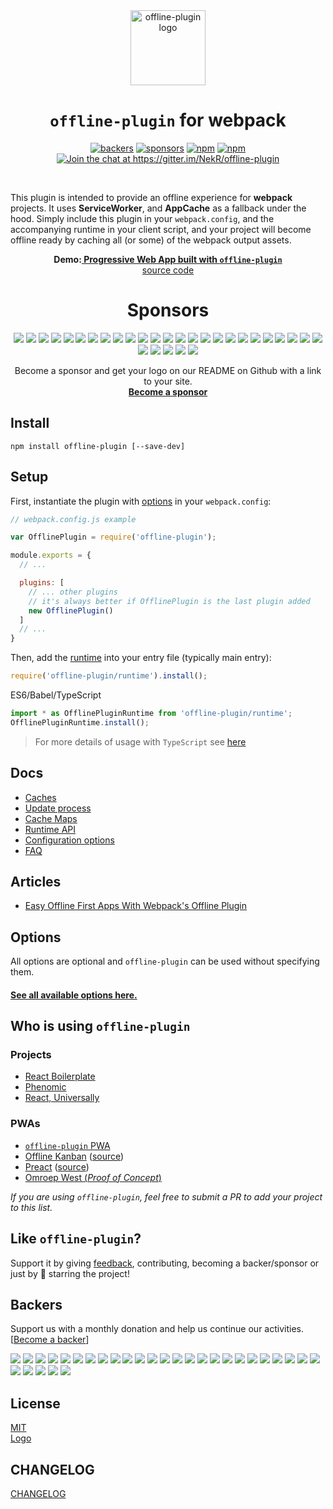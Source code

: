 <div align="center">
  <img src="https://rawgit.com/NekR/offline-plugin/master/logo/logo.svg" width="120" alt="offline-plugin logo">

  <h1><code>offline-plugin</code> for webpack</h1>

  <a href="#backers"><img src="https://opencollective.com/offline-plugin/backers/badge.svg" alt="backers" /></a>
  <a href="#sponsors"><img src="https://opencollective.com/offline-plugin/sponsors/badge.svg" alt="sponsors" /></a>
  <a href="https://www.npmjs.com/package/offline-plugin"><img src="https://img.shields.io/npm/v/offline-plugin.svg?maxAge=3600&v4" alt="npm"></a>
  <a href="https://www.npmjs.com/package/offline-plugin"><img src="https://img.shields.io/npm/dm/offline-plugin.svg?maxAge=3600" alt="npm"></a>
  <a href="https://gitter.im/NekR/offline-plugin?utm_source=badge&utm_medium=badge&utm_campaign=pr-badge&utm_content=badge"><img src="https://badges.gitter.im/NekR/offline-plugin.svg" alt="Join the chat at https://gitter.im/NekR/offline-plugin"></a>
</div>
<br>

This plugin is intended to provide an offline experience for **webpack** projects. It uses **ServiceWorker**, and **AppCache** as a fallback under the hood. Simply include this plugin in your ``webpack.config``, and the accompanying runtime in your client script, and your project will become offline ready by caching all (or some) of the webpack output assets.

<div align="center">
  <strong>Demo:<a href="https://offline-plugin.now.sh/"> Progressive Web App built with <code>offline-plugin</code></a></strong><br> 
  <a href="https://github.com/NekR/offline-plugin-pwa">source code</a>
</div>

<div align="center">
  <h1>Sponsors</h1>
  
  <a href="https://opencollective.com/offline-plugin/sponsor/0/website" target="_blank"><img src="https://opencollective.com/offline-plugin/sponsor/0/avatar.svg"></a>
  <a href="https://opencollective.com/offline-plugin/sponsor/1/website" target="_blank"><img src="https://opencollective.com/offline-plugin/sponsor/1/avatar.svg"></a>
  <a href="https://opencollective.com/offline-plugin/sponsor/2/website" target="_blank"><img src="https://opencollective.com/offline-plugin/sponsor/2/avatar.svg"></a>
  <a href="https://opencollective.com/offline-plugin/sponsor/3/website" target="_blank"><img src="https://opencollective.com/offline-plugin/sponsor/3/avatar.svg"></a>
  <a href="https://opencollective.com/offline-plugin/sponsor/4/website" target="_blank"><img src="https://opencollective.com/offline-plugin/sponsor/4/avatar.svg"></a>
  <a href="https://opencollective.com/offline-plugin/sponsor/5/website" target="_blank"><img src="https://opencollective.com/offline-plugin/sponsor/5/avatar.svg"></a>
  <a href="https://opencollective.com/offline-plugin/sponsor/6/website" target="_blank"><img src="https://opencollective.com/offline-plugin/sponsor/6/avatar.svg"></a>
  <a href="https://opencollective.com/offline-plugin/sponsor/7/website" target="_blank"><img src="https://opencollective.com/offline-plugin/sponsor/7/avatar.svg"></a>
  <a href="https://opencollective.com/offline-plugin/sponsor/8/website" target="_blank"><img src="https://opencollective.com/offline-plugin/sponsor/8/avatar.svg"></a>
  <a href="https://opencollective.com/offline-plugin/sponsor/9/website" target="_blank"><img src="https://opencollective.com/offline-plugin/sponsor/9/avatar.svg"></a>
  <a href="https://opencollective.com/offline-plugin/sponsor/10/website" target="_blank"><img src="https://opencollective.com/offline-plugin/sponsor/10/avatar.svg"></a>
  <a href="https://opencollective.com/offline-plugin/sponsor/11/website" target="_blank"><img src="https://opencollective.com/offline-plugin/sponsor/11/avatar.svg"></a>
  <a href="https://opencollective.com/offline-plugin/sponsor/12/website" target="_blank"><img src="https://opencollective.com/offline-plugin/sponsor/12/avatar.svg"></a>
  <a href="https://opencollective.com/offline-plugin/sponsor/13/website" target="_blank"><img src="https://opencollective.com/offline-plugin/sponsor/13/avatar.svg"></a>
  <a href="https://opencollective.com/offline-plugin/sponsor/14/website" target="_blank"><img src="https://opencollective.com/offline-plugin/sponsor/14/avatar.svg"></a>
  <a href="https://opencollective.com/offline-plugin/sponsor/15/website" target="_blank"><img src="https://opencollective.com/offline-plugin/sponsor/15/avatar.svg"></a>
  <a href="https://opencollective.com/offline-plugin/sponsor/16/website" target="_blank"><img src="https://opencollective.com/offline-plugin/sponsor/16/avatar.svg"></a>
  <a href="https://opencollective.com/offline-plugin/sponsor/17/website" target="_blank"><img src="https://opencollective.com/offline-plugin/sponsor/17/avatar.svg"></a>
  <a href="https://opencollective.com/offline-plugin/sponsor/18/website" target="_blank"><img src="https://opencollective.com/offline-plugin/sponsor/18/avatar.svg"></a>
  <a href="https://opencollective.com/offline-plugin/sponsor/19/website" target="_blank"><img src="https://opencollective.com/offline-plugin/sponsor/19/avatar.svg"></a>
  <a href="https://opencollective.com/offline-plugin/sponsor/20/website" target="_blank"><img src="https://opencollective.com/offline-plugin/sponsor/20/avatar.svg"></a>
  <a href="https://opencollective.com/offline-plugin/sponsor/21/website" target="_blank"><img src="https://opencollective.com/offline-plugin/sponsor/21/avatar.svg"></a>
  <a href="https://opencollective.com/offline-plugin/sponsor/22/website" target="_blank"><img src="https://opencollective.com/offline-plugin/sponsor/22/avatar.svg"></a>
  <a href="https://opencollective.com/offline-plugin/sponsor/23/website" target="_blank"><img src="https://opencollective.com/offline-plugin/sponsor/23/avatar.svg"></a>
  <a href="https://opencollective.com/offline-plugin/sponsor/24/website" target="_blank"><img src="https://opencollective.com/offline-plugin/sponsor/24/avatar.svg"></a>
  <a href="https://opencollective.com/offline-plugin/sponsor/25/website" target="_blank"><img src="https://opencollective.com/offline-plugin/sponsor/25/avatar.svg"></a>
  <a href="https://opencollective.com/offline-plugin/sponsor/26/website" target="_blank"><img src="https://opencollective.com/offline-plugin/sponsor/26/avatar.svg"></a>
  <a href="https://opencollective.com/offline-plugin/sponsor/27/website" target="_blank"><img src="https://opencollective.com/offline-plugin/sponsor/27/avatar.svg"></a>
  <a href="https://opencollective.com/offline-plugin/sponsor/28/website" target="_blank"><img src="https://opencollective.com/offline-plugin/sponsor/28/avatar.svg"></a>
  <a href="https://opencollective.com/offline-plugin/sponsor/29/website" target="_blank"><img src="https://opencollective.com/offline-plugin/sponsor/29/avatar.svg"></a>
  
  Become a sponsor and get your logo on our README on Github with a link to your site.<br>
  <strong><a href="https://opencollective.com/offline-plugin#sponsor">Become a sponsor</a></strong>
</div>

## Install

`npm install offline-plugin [--save-dev]`

## Setup

First, instantiate the plugin with [options](docs/options.md) in your `webpack.config`:

```js
// webpack.config.js example

var OfflinePlugin = require('offline-plugin');

module.exports = {
  // ...

  plugins: [
    // ... other plugins
    // it's always better if OfflinePlugin is the last plugin added
    new OfflinePlugin()
  ]
  // ...
}

```

Then, add the [runtime](docs/runtime.md) into your entry file (typically main entry):

```js
require('offline-plugin/runtime').install();
```

ES6/Babel/TypeScript
```js
import * as OfflinePluginRuntime from 'offline-plugin/runtime';
OfflinePluginRuntime.install();
```

> For more details of usage with `TypeScript` see [here](docs/typescript.md)

## Docs

* [Caches](docs/caches.md)
* [Update process](docs/updates.md)
* [Cache Maps](docs/cache-maps.md)
* [Runtime API](docs/runtime.md)
* [Configuration options](docs/options.md)
* [FAQ](docs/FAQ.md)

## Articles

* [Easy Offline First Apps With Webpack's Offline Plugin](https://dev.to/kayis/easy-offline-first-apps-with-webpacks-offline-plugin)

## Options

All options are optional and `offline-plugin` can be used without specifying them.

#### [See all available options here.](docs/options.md)

## Who is using `offline-plugin`

### Projects

* [React Boilerplate](https://github.com/mxstbr/react-boilerplate)
* [Phenomic](https://phenomic.io)
* [React, Universally](https://github.com/ctrlplusb/react-universally)

### PWAs

* [`offline-plugin` PWA](https://offline-plugin.now.sh/)
* [Offline Kanban](https://offline-kanban.herokuapp.com) ([source](https://github.com/sarmadsangi/offline-kanban))
* [Preact](https://preactjs.com/) ([source](https://github.com/developit/preact-www))
* [Omroep West (_Proof of Concept_)](https://omroep-west.now.sh/)


_If you are using `offline-plugin`, feel free to submit a PR to add your project to this list._

## Like `offline-plugin`?

Support it by giving [feedback](https://github.com/NekR/offline-plugin/issues), contributing, becoming a backer/sponsor or just by 🌟 starring the project!


## Backers

Support us with a monthly donation and help us continue our activities. [[Become a backer](https://opencollective.com/offline-plugin#backer)]

<a href="https://opencollective.com/offline-plugin/backer/0/website" target="_blank"><img src="https://opencollective.com/offline-plugin/backer/0/avatar.svg"></a>
<a href="https://opencollective.com/offline-plugin/backer/1/website" target="_blank"><img src="https://opencollective.com/offline-plugin/backer/1/avatar.svg"></a>
<a href="https://opencollective.com/offline-plugin/backer/2/website" target="_blank"><img src="https://opencollective.com/offline-plugin/backer/2/avatar.svg"></a>
<a href="https://opencollective.com/offline-plugin/backer/3/website" target="_blank"><img src="https://opencollective.com/offline-plugin/backer/3/avatar.svg"></a>
<a href="https://opencollective.com/offline-plugin/backer/4/website" target="_blank"><img src="https://opencollective.com/offline-plugin/backer/4/avatar.svg"></a>
<a href="https://opencollective.com/offline-plugin/backer/5/website" target="_blank"><img src="https://opencollective.com/offline-plugin/backer/5/avatar.svg"></a>
<a href="https://opencollective.com/offline-plugin/backer/6/website" target="_blank"><img src="https://opencollective.com/offline-plugin/backer/6/avatar.svg"></a>
<a href="https://opencollective.com/offline-plugin/backer/7/website" target="_blank"><img src="https://opencollective.com/offline-plugin/backer/7/avatar.svg"></a>
<a href="https://opencollective.com/offline-plugin/backer/8/website" target="_blank"><img src="https://opencollective.com/offline-plugin/backer/8/avatar.svg"></a>
<a href="https://opencollective.com/offline-plugin/backer/9/website" target="_blank"><img src="https://opencollective.com/offline-plugin/backer/9/avatar.svg"></a>
<a href="https://opencollective.com/offline-plugin/backer/10/website" target="_blank"><img src="https://opencollective.com/offline-plugin/backer/10/avatar.svg"></a>
<a href="https://opencollective.com/offline-plugin/backer/11/website" target="_blank"><img src="https://opencollective.com/offline-plugin/backer/11/avatar.svg"></a>
<a href="https://opencollective.com/offline-plugin/backer/12/website" target="_blank"><img src="https://opencollective.com/offline-plugin/backer/12/avatar.svg"></a>
<a href="https://opencollective.com/offline-plugin/backer/13/website" target="_blank"><img src="https://opencollective.com/offline-plugin/backer/13/avatar.svg"></a>
<a href="https://opencollective.com/offline-plugin/backer/14/website" target="_blank"><img src="https://opencollective.com/offline-plugin/backer/14/avatar.svg"></a>
<a href="https://opencollective.com/offline-plugin/backer/15/website" target="_blank"><img src="https://opencollective.com/offline-plugin/backer/15/avatar.svg"></a>
<a href="https://opencollective.com/offline-plugin/backer/16/website" target="_blank"><img src="https://opencollective.com/offline-plugin/backer/16/avatar.svg"></a>
<a href="https://opencollective.com/offline-plugin/backer/17/website" target="_blank"><img src="https://opencollective.com/offline-plugin/backer/17/avatar.svg"></a>
<a href="https://opencollective.com/offline-plugin/backer/18/website" target="_blank"><img src="https://opencollective.com/offline-plugin/backer/18/avatar.svg"></a>
<a href="https://opencollective.com/offline-plugin/backer/19/website" target="_blank"><img src="https://opencollective.com/offline-plugin/backer/19/avatar.svg"></a>
<a href="https://opencollective.com/offline-plugin/backer/20/website" target="_blank"><img src="https://opencollective.com/offline-plugin/backer/20/avatar.svg"></a>
<a href="https://opencollective.com/offline-plugin/backer/21/website" target="_blank"><img src="https://opencollective.com/offline-plugin/backer/21/avatar.svg"></a>
<a href="https://opencollective.com/offline-plugin/backer/22/website" target="_blank"><img src="https://opencollective.com/offline-plugin/backer/22/avatar.svg"></a>
<a href="https://opencollective.com/offline-plugin/backer/23/website" target="_blank"><img src="https://opencollective.com/offline-plugin/backer/23/avatar.svg"></a>
<a href="https://opencollective.com/offline-plugin/backer/24/website" target="_blank"><img src="https://opencollective.com/offline-plugin/backer/24/avatar.svg"></a>
<a href="https://opencollective.com/offline-plugin/backer/25/website" target="_blank"><img src="https://opencollective.com/offline-plugin/backer/25/avatar.svg"></a>
<a href="https://opencollective.com/offline-plugin/backer/26/website" target="_blank"><img src="https://opencollective.com/offline-plugin/backer/26/avatar.svg"></a>
<a href="https://opencollective.com/offline-plugin/backer/27/website" target="_blank"><img src="https://opencollective.com/offline-plugin/backer/27/avatar.svg"></a>
<a href="https://opencollective.com/offline-plugin/backer/28/website" target="_blank"><img src="https://opencollective.com/offline-plugin/backer/28/avatar.svg"></a>
<a href="https://opencollective.com/offline-plugin/backer/29/website" target="_blank"><img src="https://opencollective.com/offline-plugin/backer/29/avatar.svg"></a>

## License

[MIT](LICENSE.md)  
[Logo](logo/LICENSE.md)

## CHANGELOG

[CHANGELOG](CHANGELOG.md)
